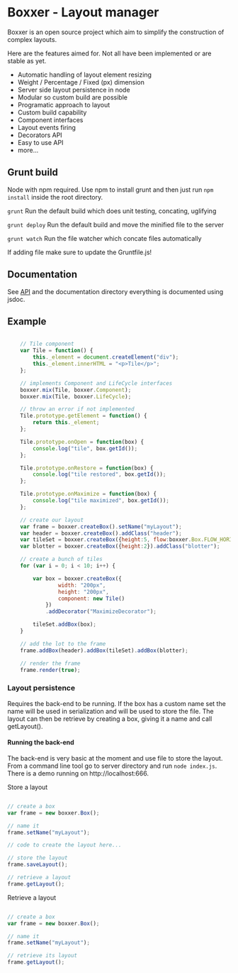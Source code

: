 Boxxer - Layout manager
=======================

Boxxer is an open source project which aim to simplify the construction of complex layouts.

Here are the features aimed for. Not all have been implemented or are stable as yet.

* Automatic handling of layout element resizing
* Weight / Percentage / Fixed (px) dimension
* Server side layout persistence in node
* Modular so custom build are possible
* Programatic approach to layout
* Custom build capability
* Component interfaces
* Layout events firing
* Decorators API
* Easy to use API
* more...

## Grunt build

Node with npm required. Use npm to install grunt and then just run ```npm install``` inside the root directory.

```grunt``` Run the default build which does unit testing, concating, uglifying

```grunt deploy``` Run the default build and move the minified file to the server

```grunt watch``` Run the file watcher which concate files automatically

If adding file make sure to update the Gruntfile.js!

## Documentation

See [API](https://github.com/caplin/boxxer/wiki/API "View API on wiki") and the documentation directory everything is documented using jsdoc.

## Example

```javascript

    // Tile component
    var Tile = function() {
        this._element = document.createElement("div");
        this._element.innerHTML = "<p>Tile</p>";
    };

    // implements Component and LifeCycle interfaces
    boxxer.mix(Tile, boxxer.Component);
    boxxer.mix(Tile, boxxer.LifeCycle);

    // throw an error if not implemented
    Tile.prototype.getElement = function() {
        return this._element;
    };

    Tile.prototype.onOpen = function(box) {
        console.log("tile", box.getId());
    };

    Tile.prototype.onRestore = function(box) {
        console.log("tile restored", box.getId());
    };

    Tile.prototype.onMaximize = function(box) {
        console.log("tile maximized", box.getId());
    };

    // create our layout
    var frame = boxxer.createBox().setName("myLayout");
    var header = boxxer.createBox().addClass("header");
    var tileSet = boxxer.createBox({height:5, flow:boxxer.Box.FLOW_HORIZONTAL});
    var blotter = boxxer.createBox({height:2}).addClass("blotter");

    // create a bunch of tiles
    for (var i = 0; i < 10; i++) {

        var box = boxxer.createBox({
                width: "200px",
                height: "200px",
                component: new Tile()
            })
            .addDecorator("MaximizeDecorator");

        tileSet.addBox(box);
    }

    // add the lot to the frame
    frame.addBox(header).addBox(tileSet).addBox(blotter);

    // render the frame
    frame.render(true);

```

### Layout persistence

Requires the back-end to be running. If the box has a custom name set the name will be used in serialization and will
be used to store the file. The layout can then be retrieve by creating a box, giving it a name and call getLayout().

#### Running the back-end

The back-end is very basic at the moment and use file to store the layout.
From a command line tool go to server directory and run ```node index.js```.
There is a demo running on http://localhost:666.

Store a layout

```javascript

// create a box
var frame = new boxxer.Box();

// name it
frame.setName("myLayout");

// code to create the layout here...

// store the layout
frame.saveLayout();

// retrieve a layout
frame.getLayout();

```

Retrieve a layout

```javascript

// create a box
var frame = new boxxer.Box();

// name it
frame.setName("myLayout");

// retrieve its layout
frame.getLayout();

```